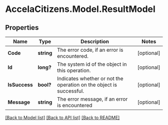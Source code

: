 # AccelaCitizens.Model.ResultModel
## Properties

Name | Type | Description | Notes
------------ | ------------- | ------------- | -------------
**Code** | **string** | The error code, if an error is encountered. | [optional] 
**Id** | **long?** | The system id of the object in this operation. | [optional] 
**IsSuccess** | **bool?** | Indicates whether or not the operation on the object is successful. | [optional] 
**Message** | **string** | The error message, if an error is encountered | [optional] 

[[Back to Model list]](../README.md#documentation-for-models) [[Back to API list]](../README.md#documentation-for-api-endpoints) [[Back to README]](../README.md)

